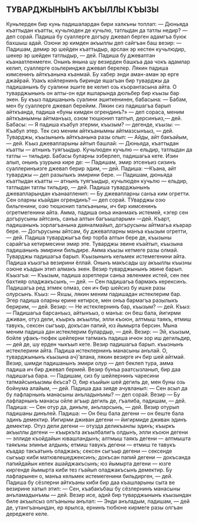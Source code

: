 ## ТУВАРДЖЫНЫНЪ АКЪЫЛЛЫ КЪЫЗЫ

Куньлерден бир кунь падишалардан бири халкъны топлап:
— Дюньяда къаттыдан къатты, кучьлюден де кучьлю, татлыдан да татлы недир? — деп сорай.
Падиша бу суаллерге догъру джевап берген адамгъа буюк бахшыш адай.
Озюни эр кимден акъыллы деп сайгъан баш везир:
— Падишам, демир эр шейден къаттыдыр, арслан эр кестен кучьлюдир, шекер эр шейден татлыдыр, — дей.
Падиша бу джеваптан къанаатленмеген. Онынъ янына шу везирден башкъа даа чокъ адамлар келип, суаллерге озьлериндже джевап берелер. Лякин падиша кимсенинъ айткъанына къанмай. Бу хабер энди аман-аман эр ерге джайрай. Узакъ койлернинъ биринде яшагъан бир туварджы да падишанынъ бу суалини эшите ве келип озь къорантасына айта. О туварджынынъ он алты-он еди яшларында дюльбер бир къызы бар экен. Бу къыз падишанынъ суалини эшиткенинен, бабасына:
— Бабам, мен бу суаллерге джевап берейим. Лякин сиз падишагъа барып айткъанда, падиша «буны кимден огрендинъ?» — деп сораса, меним айткъанымны айтманъыз, озюм тюшюнип таптып, дерсинъиз,— дей.
Бабасы:
— Я падиша къабул этерми, къызым? — дегенде, къызы:
— Къабул этер. Тек сиз меним айткъанымны айтмазсынъыз, — дей.
Туварджы, къызынынъ айткъанына разы олып:
— Айды, айт бакъайым, — дей.
Къыз джевапларыны айтып башлай: — Дюньяда, къаттыдан къатты — атнынъ туягъыдыр. Кучьлюден кучьлю — ельдир, татлыдан да татлы — тильдир.
Бабасы буларны эзберлеп, падишагьа кете. Изин алып, онынъ узурына кире де:
— Падишам, эмир этсенъиз сизинъ суаллеринъизге джевап берир эдим, — дей.
Падиша:
—Къана, айт туварджы — деп разылыкъ эмирини бере.
— Падишам, дюньяда къаттыдан къатты — атнынъ туягъыдыр, кучьлюден кучьлю — ельдир, татлыдан татлы тильдир, — дей.
Падиша туварджынынъ джевапларындан къанаатленип:
— Бу джевапларны санъа ким огретти. Сен оларны къайдан огрендинъ? — деп сорай.
ТУварджы озю бильгенини, озю тюшюнип тапкъаныны, ич бир кимсенинъ огретмегенини айта. Амма, падиша онъа инанмакъ истемей, «эгер сен догърусыны айтсанъ, санъа алтын багъышларым» —дей. Къарт, падишанынъ зорлагъанына даяналмайып, догърусыны айтмагьа къарар бере.
— Догърусыны айтсам, бу джевапларны манъа къызым огретти,— дей.
Падиша туварджыгъа бир торба алтын бере де, къызыны сарайгъа кетирмесини эмир эте. Туварджы эвине къайтып, къызына падишанынъ эмирини бильдире. Амма къызы кетмеге разы олмай. Туварджы падишагьа барып. Къызынынъ кельмек истемегенини айта. Падиша къызгъа везирини ёллай. Онынъ макъсады шу акъыллы къызны озюне къадын этип алмакъ экен.
Везир туварджынынъ эвине барып. Къызгъа:
— Къызым, падиша азретлери санъа эвленмек истей, сен пек бахтияр оладжакъсынъ, — дей. — Сен падишагьа бармакъ керексинъ. Падишагьа ред этмек олмаз, сен ич бир шейсиз бу ишке разы олурсынъ.
Къыз:
— Яхшы, лякин меним падишадан истеклерим бар. Эгер падиша оларны ерине кетирсе, мен онъа бармагъа разылыкъ беририм, — дей.
Везир:
— Не истеклернинъ бар, къызым? — дей. Къыз:
— Падишагьа барсанъыз, айтынъыз, о манъа: он беш бала, йигирми дживан, отуз дели, къыркъ акъыллы, элли къоюн, алтмыш таякъ, етмиш тавукъ, сексен сыгъыр, докъсан папий, юз йымырта берсин. Мына меним падиша дан истеклерим булардыр, — дей.
Везир:
— Эй, къызым, бойле уфакъ-тюфек шейлерни тапмакъ падиша ичюн зор иш дегильдир, — дей де, шу ерден чыкъып кете.
Везир падишагьа барып. къызнынъ истеклерини айта. Падиша истеклернинъ манасыны анълай. О, туварджынынъ къызына ач}'влана, лякин везирге ич бир шей айтмай.
Везир, шимди падишанынъ эмири олур — деп беклеп тура, амма падиша ич бир джевап бермей. Везир бунъа раатсызланып, бир даа падишагьа бара.
— Падишам, сиз бу шейлернинъ чаресини тапмайсынъызмы ёкъса? О, бир къыйын шей дегиль де, мен буны озь бойнума алайым, — дей.
Падиша даа зияде ачувланып:
— Сен асыл да бу лафларнынъ манасыны анъладынъмы? — деп сорай.
Везир
— Бу лафларнынъ манасы ойле агъыр дегиль де, гъалиба, падишам, — дей.
Падиша:
— Сен отур да, динъле, анъларсынъ, — дей.
Везир отурып падишаны динълей.
Падиша:
— Он беш бала дегени — он беште бала эдинъ демектир. Иигирми дживан дегени — йигирмиде дживан эдинъ демектир. Отуз дели дегени — отузда деликъанлы эдинъ; къыркъ акъыллы дегени — къыркъта акъылбалигъ олдынъ, элли къоюн дегени — эллиде къойдайын ювашландынъ; алтмыш таякъ дегени — алтмышта таякъны элинъе алдынъ; етмиш тавукъ дегени — етмиш те тавукъ къадар такъатынъ оладжакъ; сексен сыгъыр дегени — сексенде сыгьыр киби матювлешеджексинъ; докъсан папий дегени — докъсанда папийдайын кепек ашайджакъсынъ; юз йымырта дегени — юзге киргенде йымырта киби тез гъайып оладжакъсынъ демектир. Бу лафларынен о, манъа кельмек истемегенини бильдирген, — дей.
Падиша бу сёзлерни айткъаны киби бир даа къашларыны сыта ве везирине хатып этип:
— Сен, къабакъбаш бу сёзлернинъ манасыны анъламадынъмы — дей.
Везир исе, адий бир туварджынынъ къызындан биле акъылсыз олгъаныны анълап:
— Энди анъладым, падишам, — дей де, утангъанындан, ер ярылса, ернинъ тюбюне кирмеге разы олгъан дереджеге келе.


